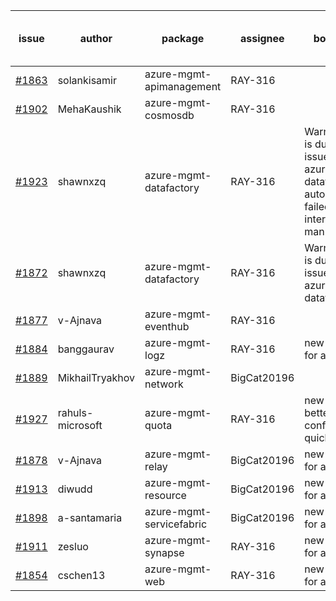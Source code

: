 | issue | author | package | assignee | bot advice | created date of issue | delay from created date |
| ------ | ------ | ------ | ------ | ------ | ------ | :-----: |
| [#1863](https://github.com/Azure/sdk-release-request/issues/1863) | solankisamir | azure-mgmt-apimanagement | RAY-316 |   | 2021-08-19 | 17 |
| [#1902](https://github.com/Azure/sdk-release-request/issues/1902) | MehaKaushik | azure-mgmt-cosmosdb | RAY-316 |   | 2021-08-30 | 6 |
| [#1923](https://github.com/Azure/sdk-release-request/issues/1923) | shawnxzq | azure-mgmt-datafactory | RAY-316 | Warning:There is duplicated issue for azure-mgmt-datafactory. auto reply failed, Please intervene manually !! | 2021-09-03 | 2 |
| [#1872](https://github.com/Azure/sdk-release-request/issues/1872) | shawnxzq | azure-mgmt-datafactory | RAY-316 | Warning:There is duplicated issue for azure-mgmt-datafactory.   | 2021-08-20 | 16 |
| [#1877](https://github.com/Azure/sdk-release-request/issues/1877) | v-Ajnava | azure-mgmt-eventhub | RAY-316 |   | 2021-08-20 | 16 |
| [#1884](https://github.com/Azure/sdk-release-request/issues/1884) | banggaurav | azure-mgmt-logz | RAY-316 | new comment for author. | 2021-08-24 | 12 |
| [#1889](https://github.com/Azure/sdk-release-request/issues/1889) | MikhailTryakhov | azure-mgmt-network | BigCat20196 |   | 2021-08-26 | 10 |
| [#1927](https://github.com/Azure/sdk-release-request/issues/1927) | rahuls-microsoft | azure-mgmt-quota | RAY-316 | new issue and better to confirm quickly. | 2021-09-03 | 2 |
| [#1878](https://github.com/Azure/sdk-release-request/issues/1878) | v-Ajnava | azure-mgmt-relay | BigCat20196 | new comment for author. | 2021-08-20 | 16 |
| [#1913](https://github.com/Azure/sdk-release-request/issues/1913) | diwudd | azure-mgmt-resource | BigCat20196 | new comment for author. | 2021-09-02 | 3 |
| [#1898](https://github.com/Azure/sdk-release-request/issues/1898) | a-santamaria | azure-mgmt-servicefabric | BigCat20196 | new comment for author. | 2021-08-30 | 6 |
| [#1911](https://github.com/Azure/sdk-release-request/issues/1911) | zesluo | azure-mgmt-synapse | RAY-316 | new comment for author. | 2021-09-02 | 3 |
| [#1854](https://github.com/Azure/sdk-release-request/issues/1854) | cschen13 | azure-mgmt-web | RAY-316 | new comment for author. | 2021-08-12 | 24 |
